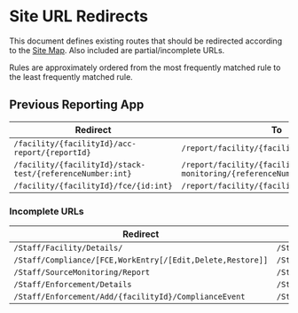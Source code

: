 # Site URL Redirects

This document defines existing routes that should be redirected according to the [Site Map](Site-map.md). Also included
are partial/incomplete URLs.

Rules are approximately ordered from the most frequently matched rule to the least frequently matched rule.

## Previous Reporting App

| Redirect                                                  | To                                                                      |
|-----------------------------------------------------------|-------------------------------------------------------------------------|
| `/facility/{facilityId}/acc-report/{reportId}`            | `/report/facility/{facilityId}/acc/{id:int}`                            |
| `/facility/{facilityId}/stack-test/{referenceNumber:int}` | `/report/facility/{facilityId}/source-monitoring/{referenceNumber:int}` |
| `/facility/{facilityId}/fce/{id:int}`                     | `/report/facility/{facilityId}/fce/{id:int}`                            |

### Incomplete URLs

| Redirect                                                   | To                                    |
|------------------------------------------------------------|---------------------------------------|
| `/Staff/Facility/Details/`                                 | `/Staff/Facility`                     |
| `/Staff/Compliance/[FCE,WorkEntry[/[Edit,Delete,Restore]]` | `/Staff/Compliance`                   | 
| `/Staff/SourceMonitoring/Report`                           | `/Staff/SourceMonitoring`             |
| `/Staff/Enforcement/Details`                               | `/Staff/Enforcement`                  |
| `/Staff/Enforcement/Add/{facilityId}/ComplianceEvent`      | `/Staff/Enforcement/Add/{facilityId}` |
